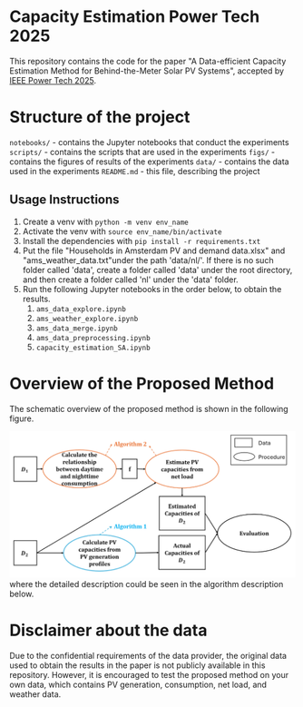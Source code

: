 # Capacity Estimation Power Tech 2025
This repository contains the code for the paper "A Data-efficient Capacity Estimation Method for Behind-the-Meter Solar PV Systems", accepted by [IEEE Power Tech 2025](https://2025.ieee-powertech.org/).

# Structure of the project
`notebooks/` - contains the Jupyter notebooks that conduct the experiments
`scripts/` - contains the scripts that are used in the experiments
`figs/` - contains the figures of results of the experiments
`data/` - contains the data used in the experiments
`README.md` - this file, describing the project


## Usage Instructions
1. Create a venv with `python -m venv env_name`
2. Activate the venv with `source env_name/bin/activate`
3. Install the dependencies with `pip install -r requirements.txt`
4. Put the file "Households in Amsterdam PV and demand data.xlsx" and "ams_weather_data.txt"under the path 'data/nl/'. If there is no such folder called 'data', create a folder called 'data' under the root directory, and then create a folder called 'nl' under the 'data' folder.
5. Run the following Jupyter notebooks in the order below, to obtain the results.
   1. `ams_data_explore.ipynb`
   2. `ams_weather_explore.ipynb`
   3. `ams_data_merge.ipynb`
   4. `ams_data_preprocessing.ipynb`
   5. `capacity_estimation_SA.ipynb`

# Overview of the Proposed Method

The schematic overview of the proposed method is shown in the following figure.

![alt text](./figs/descriptions/info_flow.png)
where the detailed description could be seen in the algorithm description below.

# Disclaimer about the data
Due to the confidential requirements of the data provider, the original data used to obtain the results in the paper is not publicly available in this repository. However, it is encouraged to test the proposed method on your own data, which contains PV generation, consumption, net load, and weather data.




